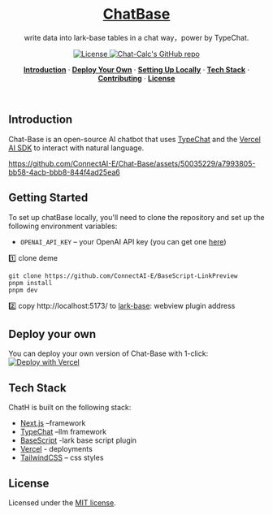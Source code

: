 <a href="https://Chat-Calc.vercel.app">

  <h1 align="center">ChatBase</h1>
</a>

<p align="center">
  write data into lark-base tables in a chat way，power by TypeChat.
</p>

<p align="center">
  <a href="https://github.com/connectai-e/Chat-Calculator/blob/main/LICENSE">
    <img src="https://img.shields.io/github/license/connectai-e/Chat-Calculator?label=license&logo=github&color=f80&logoColor=fff" alt="License" />
  </a>
  <a href="https://github.com/connectai-e/Chat-Calculator"><img src="https://img.shields.io/github/stars/connectai-e/Chat-Calculator?style=social" alt="Chat-Calc's GitHub repo"></a>
</p>

<p align="center">
  <a href="#introduction"><strong>Introduction</strong></a> ·
  <a href="#deploy-your-own"><strong>Deploy Your Own</strong></a> ·
  <a href="#setting-up-locally"><strong>Setting Up Locally</strong></a> ·
  <a href="#tech-stack"><strong>Tech Stack</strong></a> ·
  <a href="#contributing"><strong>Contributing</strong></a> ·
  <a href="#license"><strong>License</strong></a>
</p>
<br/>

## Introduction

Chat-Base is an open-source AI chatbot that uses [TypeChat](https://github.com/microsoft/TypeChat) and the [Vercel AI SDK](https://sdk.vercel.ai/docs) to interact with natural language.




https://github.com/ConnectAI-E/Chat-Base/assets/50035229/a7993805-bb58-4acb-bbb8-844f4ad25ea6








## Getting Started

To set up chatBase locally, you'll need to clone the repository and set up the following environment variables:

- `OPENAI_API_KEY` – your OpenAI API key (you can get one [here](https://platform.openai.com/account/api-keys))


1️⃣ clone deme
```
git clone https://github.com/ConnectAI-E/BaseScript-LinkPreview
pnpm install
pnpm dev
```
2️⃣ copy http://localhost:5173/ to  [lark-base](https://fork-way.feishu.cn/base/W952bI1soaO1oEs8Oe6cADGznod?table=tblm6dhupyoxRSWD&view=vewbuL0kZc): webview plugin address



## Deploy your own

You can deploy your own version of Chat-Base with 1-click:
[![Deploy with Vercel](https://vercel.com/button)](https://vercel.com/new/clone?repository-url=https://github.com/ConnectAI-E/Chat-Base&env=OPENAI_API_KEY&project-name=chat-calc&repository-name=Chat-Base)
</details>




## Tech Stack

ChatH is built on the following stack:

- [Next.js](https://nextjs.org/) –framework
- [TypeChat](https://github.com/microsoft/TypeChat) –llm framework
- [BaseScript](https://github.com/ConnectAI-E/Awesome-BaseScript) -lark base script plugin
- [Vercel](https://vercel.com) - deployments
- [TailwindCSS](https://tailwindcss.com/) – css styles


## License

Licensed under the [MIT license](https://github.com/connectai-e/chat-base/blob/main/LICENSE.md).
